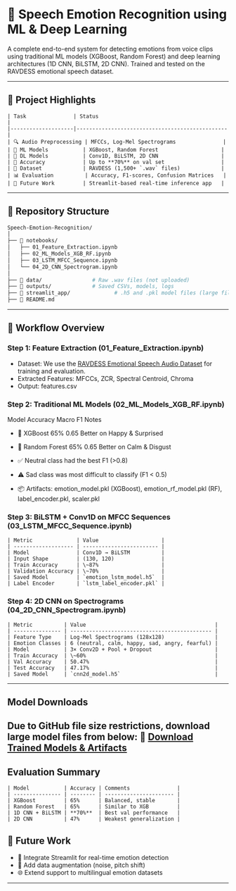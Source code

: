 # 🎤 Speech Emotion Recognition using ML & Deep Learning

A complete end-to-end system for detecting emotions from voice clips using traditional ML models (XGBoost, Random Forest) and deep learning architectures (1D CNN, BiLSTM, 2D CNN). Trained and tested on the RAVDESS emotional speech dataset.

---

## 📌 Project Highlights
```
| Task               | Status                                         |
|--------------------|------------------------------------------------|
| 🔍 Audio Preprocessing | MFCCs, Log-Mel Spectrograms               |
| 🧠 ML Models           | XGBoost, Random Forest                    |
| 🤖 DL Models           | Conv1D, BiLSTM, 2D CNN                    |
| 🎯 Accuracy            | Up to **70%** on val set                  |
| 💾 Dataset             | RAVDESS (1,500+ `.wav` files)             |
| 📊 Evaluation          | Accuracy, F1-scores, Confusion Matrices   |
| 🧠 Future Work         | Streamlit-based real-time inference app   |

```
---

## 📁 Repository Structure

```bash
Speech-Emotion-Recognition/
│
├── 📓 notebooks/
│   ├── 01_Feature_Extraction.ipynb
│   ├── 02_ML_Models_XGB_RF.ipynb
│   ├── 03_LSTM_MFCC_Sequence.ipynb
│   └── 04_2D_CNN_Spectrogram.ipynb
│
├── 📂 data/                # Raw .wav files (not uploaded)
├── 📂 outputs/             # Saved CSVs, models, logs
├── 📂 streamlit_app/              # .h5 and .pkl model files (large files linked below)
├── 📜 README.md
```
---
## 🔧 Workflow Overview
### Step 1: Feature Extraction (01_Feature_Extraction.ipynb)
- Dataset: We use the [RAVDESS Emotional Speech Audio Dataset](https://www.kaggle.com/datasets/uwrfkaggler/ravdess-emotional-speech-audio) for training and evaluation.
- Extracted Features: MFCCs, ZCR, Spectral Centroid, Chroma
- Output: features.csv
### Step 2: Traditional ML Models (02_ML_Models_XGB_RF.ipynb)
Model	Accuracy	Macro F1	Notes
- 🎯 XGBoost	65%	0.65	Better on Happy & Surprised
- 🌲 Random Forest	65%	0.65	Better on Calm & Disgust

- ✅ Neutral class had the best F1 (>0.8)
- ⚠️ Sad class was most difficult to classify (F1 < 0.5)
- 📦 Artifacts: emotion_model.pkl (XGBoost), emotion_rf_model.pkl (RF), label_encoder.pkl, scaler.pkl

### Step 3: BiLSTM + Conv1D on MFCC Sequences (03_LSTM_MFCC_Sequence.ipynb)
```
| Metric              | Value                    |
| ------------------- | ------------------------ |
| Model               | Conv1D → BiLSTM          |
| Input Shape         | (130, 120)               |
| Train Accuracy      | \~87%                    |
| Validation Accuracy | \~70%                    |
| Saved Model         | `emotion_lstm_model.h5`  |
| Label Encoder       | `lstm_label_encoder.pkl` |
```
### Step 4: 2D CNN on Spectrograms (04_2D_CNN_Spectrogram.ipynb)
```
| Metric          | Value                                         |
| --------------- | --------------------------------------------- |
| Feature Type    | Log-Mel Spectrograms (128x128)                |
| Emotion Classes | 6 (neutral, calm, happy, sad, angry, fearful) |
| Model           | 3× Conv2D + Pool + Dropout                    |
| Train Accuracy  | \~60%                                         |
| Val Accuracy    | 50.47%                                        |
| Test Accuracy   | 47.17%                                        |
| Saved Model     | `cnn2d_model.h5`                              |
```
--- 
## Model Downloads
Due to GitHub file size restrictions, download large model files from below:
🔗 [Download Trained Models & Artifacts](https://drive.google.com/drive/folders/15gjFGTaQHEGa1k-tMYmDMdiZoydtCJ_T?usp=sharing)
---
##  Evaluation Summary
```
| Model           | Accuracy | Comments               |
| --------------- | -------- | ---------------------- |
| XGBoost         | 65%      | Balanced, stable       |
| Random Forest   | 65%      | Similar to XGB         |
| 1D CNN + BiLSTM | **70%**  | Best val performance   |
| 2D CNN          | 47%      | Weakest generalization |
```
## 🚀 Future Work
- 🧪 Integrate Streamlit for real-time emotion detection
- 🔁 Add data augmentation (noise, pitch shift)
- 🌐 Extend support to multilingual emotion datasets
--- 
